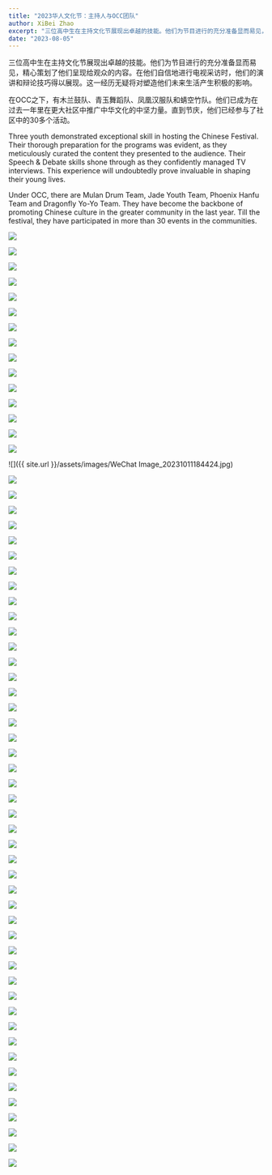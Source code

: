 ```yaml
---
title: "2023华人文化节：主持人与OCC团队"
author: XiBei Zhao
excerpt: "三位高中生在主持文化节展现出卓越的技能。他们为节目进行的充分准备显而易见，精心策划了他们呈现给观众的内容。在他们自信地进行电视采访时，他们的演讲和辩论技巧得以展现。在OCC之下，有木兰鼓队、青玉舞蹈队、凤凰汉服队和蜻空竹队。他们已成为在过去一年里在更大社区中推广中华文化的中坚力量。直到节庆，他们已经参与了社区中的30多个活动。"
date: "2023-08-05"
---
```


三位高中生在主持文化节展现出卓越的技能。他们为节目进行的充分准备显而易见，精心策划了他们呈现给观众的内容。在他们自信地进行电视采访时，他们的演讲和辩论技巧得以展现。这一经历无疑将对塑造他们未来生活产生积极的影响。

在OCC之下，有木兰鼓队、青玉舞蹈队、凤凰汉服队和蜻空竹队。他们已成为在过去一年里在更大社区中推广中华文化的中坚力量。直到节庆，他们已经参与了社区中的30多个活动。

Three youth demonstrated exceptional skill in hosting the Chinese Festival. Their thorough preparation for the programs was evident, as they meticulously curated the content they presented to the audience. Their Speech & Debate skills shone through as they confidently managed TV interviews. This experience will undoubtedly prove invaluable in shaping their young lives.

Under OCC, there are Mulan Drum Team, Jade Youth Team, Phoenix Hanfu Team and Dragonfly Yo-Yo Team. They have become the backbone of promoting Chinese culture in the greater community in the last year. Till the festival, they have participated in more than 30 events in the communities.

![](https://res.cloudinary.com/dhngj18do/image/upload/f_auto,q_auto/v1/images/365791165_278211908177232_4530177788129428259_n)

![](https://res.cloudinary.com/dhngj18do/image/upload/f_auto,q_auto/v1/images/363398379_278212214843868_3012515365181289158_n)

![](https://res.cloudinary.com/dhngj18do/image/upload/f_auto,q_auto/v1/images/365984715_278212148177208_6542512833953543450_n)

![](https://res.cloudinary.com/dhngj18do/image/upload/f_auto,q_auto/v1/images/363831699_278211898177233_6194431415033008675_n)

![](https://res.cloudinary.com/dhngj18do/image/upload/f_auto,q_auto/v1/images/363419380_278212448177178_7490056555622269003_n)

![](https://res.cloudinary.com/dhngj18do/image/upload/f_auto,q_auto/v1/images/363427853_278211938177229_8025002457654293740_n)

![](https://res.cloudinary.com/dhngj18do/image/upload/f_auto,q_auto/v1/images/363392948_278212291510527_4618426293226895599_n)

![](https://res.cloudinary.com/dhngj18do/image/upload/f_auto,q_auto/v1/images/366216041_278212098177213_575169510626171295_n)

![](https://res.cloudinary.com/dhngj18do/image/upload/f_auto,q_auto/v1/images/363419879_278212371510519_695711617670058477_n)

![](https://res.cloudinary.com/dhngj18do/image/upload/f_auto,q_auto/v1/images/363404834_278212381510518_7385702185305524178_n)

![](https://res.cloudinary.com/dhngj18do/image/upload/f_auto,q_auto/v1/images/366278789_278212028177220_4701650061335956179_n)

![](https://res.cloudinary.com/dhngj18do/image/upload/f_auto,q_auto/v1/images/364676473_278212154843874_6928721564017637126_n)

![](https://res.cloudinary.com/dhngj18do/image/upload/f_auto,q_auto/v1/images/363445013_278212111510545_4995312026539093584_n)

![](https://res.cloudinary.com/dhngj18do/image/upload/f_auto,q_auto/v1/images/363421961_278212358177187_6884146203986157563_n)

![](https://res.cloudinary.com/dhngj18do/image/upload/f_auto,q_auto/v1/images/363395702_278212038177219_7491982166402629872_n)

![]({{ site.url }}/assets/images/WeChat Image_20231011184424.jpg)

![](https://res.cloudinary.com/dhngj18do/image/upload/f_auto,q_auto/v1/images/391760087_311714598160296_6201123309394318558_n)

![](https://res.cloudinary.com/dhngj18do/image/upload/f_auto,q_auto/v1/images/387849961_311714568160299_1576357026362326294_n)

![](https://res.cloudinary.com/dhngj18do/image/upload/f_auto,q_auto/v1/images/387177590_311714534826969_8052744736405562775_n)

![](https://res.cloudinary.com/dhngj18do/image/upload/f_auto,q_auto/v1/images/387181597_311714691493620_9025283789462751641_n)

![](https://res.cloudinary.com/dhngj18do/image/upload/f_auto,q_auto/v1/images/387177491_311714738160282_2233276356952590516_n)

![](https://res.cloudinary.com/dhngj18do/image/upload/f_auto,q_auto/v1/images/387190654_311714761493613_7334265319822254836_n)

![](https://res.cloudinary.com/dhngj18do/image/upload/f_auto,q_auto/v1/images/387185169_311714871493602_4539606202051733896_n)

![](https://res.cloudinary.com/dhngj18do/image/upload/f_auto,q_auto/v1/images/387848209_311714921493597_7554864772693430172_n)

![](https://res.cloudinary.com/dhngj18do/image/upload/f_auto,q_auto/v1/images/391731221_311714964826926_279312953229111045_n)

![](https://res.cloudinary.com/dhngj18do/image/upload/f_auto,q_auto/v1/images/387842505_311715088160247_5907012455806404195_n)

![](https://res.cloudinary.com/dhngj18do/image/upload/f_auto,q_auto/v1/images/387185223_311715134826909_6455383311535455856_n)

![](https://res.cloudinary.com/dhngj18do/image/upload/f_auto,q_auto/v1/images/387175930_311715144826908_4961826923651454767_n)

![](https://res.cloudinary.com/dhngj18do/image/upload/f_auto,q_auto/v1/images/387171725_311715258160230_1240554454353183981_n)

![](https://res.cloudinary.com/dhngj18do/image/upload/f_auto,q_auto/v1/images/387828267_311715298160226_7639971399345846829_n)

![](https://res.cloudinary.com/dhngj18do/image/upload/f_auto,q_auto/v1/images/387175581_311715314826891_7252952115131342801_n)

![](https://res.cloudinary.com/dhngj18do/image/upload/f_auto,q_auto/v1/images/387853306_311715498160206_5251961937053604334_n)

![](https://res.cloudinary.com/dhngj18do/image/upload/f_auto,q_auto/v1/images/387177317_311715364826886_3571771175184248957_n)

![](https://res.cloudinary.com/dhngj18do/image/upload/f_auto,q_auto/v1/images/391734597_311715408160215_4226782255423839106_n)

![](https://res.cloudinary.com/dhngj18do/image/upload/f_auto,q_auto/v1/images/387175926_311715488160207_8282265184233901500_n)

![](https://res.cloudinary.com/dhngj18do/image/upload/f_auto,q_auto/v1/images/391732165_311715968160159_6781471284897438983_n)

![](https://res.cloudinary.com/dhngj18do/image/upload/f_auto,q_auto/v1/images/387176425_311714788160277_6646305987750960608_n)

![](https://res.cloudinary.com/dhngj18do/image/upload/f_auto,q_auto/v1/images/387834497_311715681493521_771570738548281466_n)

![](https://res.cloudinary.com/dhngj18do/image/upload/f_auto,q_auto/v1/images/387187953_311716074826815_1542502683716241969_n)

![](https://res.cloudinary.com/dhngj18do/image/upload/f_auto,q_auto/v1/images/391720090_311716188160137_5725266064832675000_n)

![](https://res.cloudinary.com/dhngj18do/image/upload/f_auto,q_auto/v1/images/387185613_311716384826784_2737932162563463210_n)

![](https://res.cloudinary.com/dhngj18do/image/upload/f_auto,q_auto/v1/images/391728329_311714891493600_2964427995302254224_n)

![](https://res.cloudinary.com/dhngj18do/image/upload/f_auto,q_auto/v1/images/387846137_311715034826919_4561683620571949125_n)

![](https://res.cloudinary.com/dhngj18do/image/upload/f_auto,q_auto/v1/images/387175243_311715438160212_1047929244350550364_n)

![](https://res.cloudinary.com/dhngj18do/image/upload/f_auto,q_auto/v1/images/391739342_311715454826877_6600681392791728487_n)

![](https://res.cloudinary.com/dhngj18do/image/upload/f_auto,q_auto/v1/images/387184856_311715621493527_8866829414856675789_n)

![](https://res.cloudinary.com/dhngj18do/image/upload/f_auto,q_auto/v1/images/387864161_311716338160122_8788762073297221995_n)

![](https://res.cloudinary.com/dhngj18do/image/upload/f_auto,q_auto/v1/images/387177255_311716434826779_420810051986458364_n)

![](https://res.cloudinary.com/dhngj18do/image/upload/f_auto,q_auto/v1/images/387197764_311716204826802_7610336685093633915_n)

![](https://res.cloudinary.com/dhngj18do/image/upload/f_auto,q_auto/v1/images/387842741_311716588160097_7352847215952563782_n)

![](https://res.cloudinary.com/dhngj18do/image/upload/f_auto,q_auto/v1/images/387169471_311716264826796_4544832010884788185_n)

![](https://res.cloudinary.com/dhngj18do/image/upload/f_auto,q_auto/v1/images/387818431_311716341493455_8717992644857295342_n)

![](https://res.cloudinary.com/dhngj18do/image/upload/f_auto,q_auto/v1/images/387832851_311716471493442_9216976559771621957_n)

![](https://res.cloudinary.com/dhngj18do/image/upload/f_auto,q_auto/v1/images/387168231_311716291493460_8533285412315987792_n)

![](https://res.cloudinary.com/dhngj18do/image/upload/f_auto,q_auto/v1/images/391742366_311716528160103_5832423966607640844_n)

![](https://res.cloudinary.com/dhngj18do/image/upload/f_auto,q_auto/v1/images/387172029_311716808160075_1199032794866132888_n)

![](https://res.cloudinary.com/dhngj18do/image/upload/f_auto,q_auto/v1/images/387187796_311716644826758_5971721879667900492_n)

![](https://res.cloudinary.com/dhngj18do/image/upload/f_auto,q_auto/v1/images/387834355_311716634826759_6592800010318734078_n)

![](https://res.cloudinary.com/dhngj18do/image/upload/f_auto,q_auto/v1/images/387185815_311716691493420_6210357538683683739_n)

![](https://res.cloudinary.com/dhngj18do/image/upload/f_auto,q_auto/v1/images/387849732_311716714826751_630875866677231505_n)

![](https://res.cloudinary.com/dhngj18do/image/upload/f_auto,q_auto/v1/images/387181436_311716888160067_2910958677714815946_n)

![](https://res.cloudinary.com/dhngj18do/image/upload/f_auto,q_auto/v1/images/387878667_311716758160080_54905999427053202_n)
